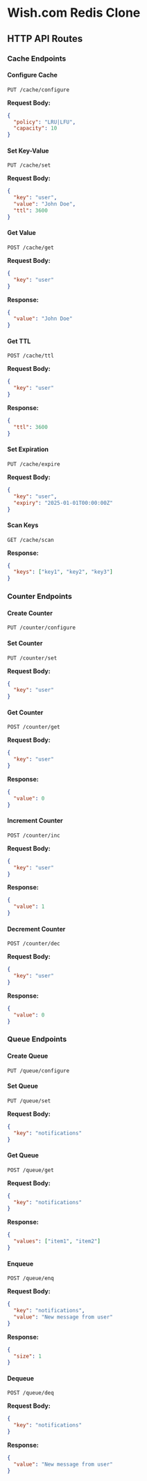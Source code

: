 # Wish.com Redis Clone

## HTTP API Routes

### Cache Endpoints

#### Configure Cache
```
PUT /cache/configure
```
**Request Body:**
```json
{
  "policy": "LRU|LFU",
  "capacity": 10
}
```

#### Set Key-Value
```
PUT /cache/set
```
**Request Body:**
```json
{
  "key": "user",
  "value": "John Doe",
  "ttl": 3600  
}
```

#### Get Value
```
POST /cache/get
```
**Request Body:**
```json
{
  "key": "user"
}
```
**Response:**
```json
{
  "value": "John Doe"
}
```

#### Get TTL
```
POST /cache/ttl
```
**Request Body:**
```json
{
  "key": "user"
}
```
**Response:**
```json
{
  "ttl": 3600
}
```

#### Set Expiration
```
PUT /cache/expire
```
**Request Body:**
```json
{
  "key": "user",
  "expiry": "2025-01-01T00:00:00Z"  
}
```

#### Scan Keys
```
GET /cache/scan
```
**Response:**
```json
{
  "keys": ["key1", "key2", "key3"]
}
```

### Counter Endpoints

#### Create Counter
```
PUT /counter/configure
```

#### Set Counter
```
PUT /counter/set
```
**Request Body:**
```json
{
  "key": "user"
}
```

#### Get Counter
```
POST /counter/get
```
**Request Body:**
```json
{
  "key": "user"
}
```
**Response:**
```json
{
  "value": 0
}
```

#### Increment Counter
```
POST /counter/inc
```
**Request Body:**
```json
{
  "key": "user"
}
```
**Response:**
```json
{
  "value": 1
}
```

#### Decrement Counter
```
POST /counter/dec
```
**Request Body:**
```json
{
  "key": "user"
}
```
**Response:**
```json
{
  "value": 0
}
```

### Queue Endpoints

#### Create Queue
```
PUT /queue/configure
```

#### Set Queue
```
PUT /queue/set
```
**Request Body:**
```json
{
  "key": "notifications"
}
```

#### Get Queue
```
POST /queue/get
```
**Request Body:**
```json
{
  "key": "notifications"
}
```
**Response:**
```json
{
  "values": ["item1", "item2"]
}
```

#### Enqueue
```
POST /queue/enq
```
**Request Body:**
```json
{
  "key": "notifications",
  "value": "New message from user"
}
```
**Response:**
```json
{
  "size": 1
}
```

#### Dequeue
```
POST /queue/deq
```
**Request Body:**
```json
{
  "key": "notifications"
}
```
**Response:**
```json
{
  "value": "New message from user"
}
```

